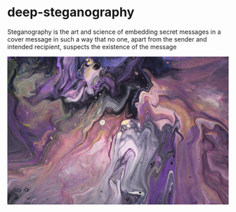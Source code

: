 # deep-steganography

Steganography is the art and science of embedding secret messages in a cover message in such a way that no one, apart from the sender and intended recipient, suspects the existence of the message


![img](purplexl.jpg)
